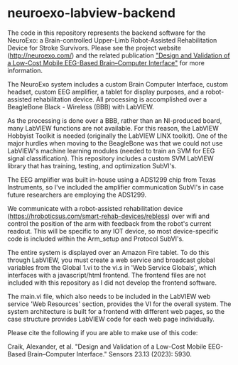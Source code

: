 # neuroexo-labview-backend

The code in this repository represents the backend software for the NeuroExo: a Brain-controlled Upper-Limb Robot-Assisted Rehabilitation Device for Stroke Survivors. Please see the project website (http://neuroexo.com/) and the related publication ["Design and Validation of a Low-Cost Mobile EEG-Based Brain–Computer Interface"](https://www.mdpi.com/1424-8220/23/13/5930) for more information.

The NeuroExo system includes a custom Brain Computer Interface, custom headset, custom EEG amplifier, a tablet for display purposes, and a robot-assisted rehabilitation device. All processing is accomplished over a BeagleBone Black - Wireless (BBB) with LabVIEW. 

As the processing is done over a BBB, rather than an NI-produced board, many LabVIEW functions are not available. For this reason, the LabVIEW Hobbyist Toolkit is needed (originally the LabVIEW LINX toolkit). One of the major hurdles when moving to the BeagleBone was that we could not use LabVIEW's machine learning modules (needed to train an SVM for EEG signal classification). This repository includes a custom SVM LabVIEW library that has training, testing, and optimization SubVI's.

The EEG amplifier was built in-house using a ADS1299 chip from Texas Instruments, so I've included the amplifier communication SubVI's in case future researchers are employing the ADS1299.

We communicate with a robot-assisted rehabilitation device (https://hroboticsus.com/smart-rehab-devices/rebless) over wifi and control the position of the arm with feedback from the robot's current readout. This will be specific to any IOT device, so most device-specific code is included within the Arm_setup and Protocol SubVI's.

The entire system is displayed over an Amazon Fire tablet. To do this through LabVIEW, you must create a web service and broadcast global variables from the Global 1.vi to the vi.s in 'Web Service Globals', which interfaces with a javascript/html frontend. The frontend files are not included with this repository as I did not develop the frontend software.

The main.vi file, which also needs to be included in the LabVIEW web service 'Web Resources' section, provides the VI for the overall system. The system architecture is built for a frontend with different web pages, so the case structure provides LabVIEW code for each web page individually.

Please cite the following if you are able to make use of this code:

Craik, Alexander, et al. "Design and Validation of a Low-Cost Mobile EEG-Based Brain–Computer Interface." Sensors 23.13 (2023): 5930.
